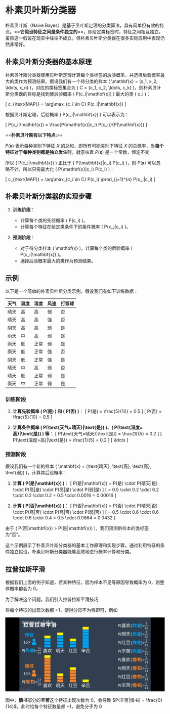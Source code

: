 # 朴素贝叶斯分类器

朴素贝叶斯（Naive Bayes）是基于贝叶斯定理的分类算法，具有简单但有效的特点。==**它假设特征之间是条件独立的**==，即给定类标签时，特征之间相互独立。虽然这一假设在现实中往往不成立，但朴素贝叶斯分类器在很多实际应用中表现仍然非常好。

## 朴素贝叶斯分类器的基本原理

朴素贝叶斯分类器使用贝叶斯定理计算每个类标签的后验概率，并选择后验概率最大的类作为预测结果。假设我们有一个待分类的样本 \( \mathbf{x} = (x_1, x_2, \ldots, x_n) \)，对应的类标签集合为 \( C = \{c_1, c_2, \ldots, c_k\} \)，则朴素贝叶斯分类器的目标是找到使后验概率 \( P(c_i|\mathbf{x}) \) 最大的类 \( c_i \)：

\[ c_{\text{MAP}} = \arg\max_{c_i \in C} P(c_i|\mathbf{x}) \]

根据贝叶斯定理，后验概率 \( P(c_i|\mathbf{x}) \) 可以表示为：

\[ P(c_i|\mathbf{x}) = \frac{P(\mathbf{x}|c_i) P(c_i)}{P(\mathbf{x})} \]


==**朴素贝叶斯有以下特点:**==

$P(\mathbf{x})$ 表示每种类别下特征 𝑋 的总和，即所有可能类别下特征 𝑋 的总概率，当**每个特征对于每种类别都是独立发生时**，就意味着 $P(\mathbf{x})$ 是一个常数，恒定不变

所以 \( P(c_i|\mathbf{x}) \) 正比于 \( P(\mathbf{x}|c_i) P(c_i) \)，则 $P(\mathbf{x})$ 可以忽略不计，所以只需最大化 \( P(\mathbf{x}|c_i) P(c_i) \)：

\[ c_{\text{MAP}} = \arg\max_{c_i \in C} P(c_i) \prod_{j=1}^{n} P(x_j|c_i) \]

## 朴素贝叶斯分类器的实现步骤

1. **训练阶段**：
   - 计算每个类的先验概率 \( P(c_i) \)。
   - 计算每个特征在给定类条件下的条件概率 \( P(x_j|c_i) \)。

2. **预测阶段**：
   - 对于待分类样本 \( \mathbf{x} \)，计算每个类的后验概率 \( P(c_i|\mathbf{x}) \)。
   - 选择后验概率最大的类作为预测结果。

## 示例

以下是一个简单的朴素贝叶斯分类示例，假设我们有如下训练数据：

| 天气   | 温度 | 湿度 | 风速 | 打篮球 |
| ------ | ---- | ---- | ---- | ------ |
| 晴天   | 高   | 高   | 弱   | 否     |
| 晴天   | 高   | 高   | 强   | 否     |
| 阴天   | 高   | 高   | 弱   | 是     |
| 雨天   | 中   | 高   | 弱   | 是     |
| 雨天   | 低   | 正常 | 弱   | 是     |
| 雨天   | 低   | 正常 | 强   | 否     |
| 阴天   | 低   | 正常 | 强   | 是     |
| 晴天   | 中   | 高   | 弱   | 否     |
| 晴天   | 低   | 正常 | 弱   | 是     |
| 雨天   | 中   | 正常 | 弱   | 是     |

### 训练阶段

1. **计算先验概率 \( P(是) \) 和 \( P(否) \)**：
   \[ P(是) = \frac{5}{10} = 0.5 \]
   \[ P(否) = \frac{5}{10} = 0.5 \]

2. **计算条件概率 \( P(\text{天气=晴天}|\text{是}) \)、\( P(\text{温度=高}|\text{是}) \) 等**：
   \[ P(\text{天气=晴天}|\text{是}) = \frac{1}{5} = 0.2 \]
   \[ P(\text{温度=高}|\text{是}) = \frac{1}{5} = 0.2 \]
   \[ \ldots \]

### 预测阶段

假设我们有一个新的样本 \( \mathbf{x} = (\text{晴天}, \text{高}, \text{高}, \text{弱}) \)，计算其后验概率：

1. **计算 \( P(是|\mathbf{x}) \)**：
   \[ P(是|\mathbf{x}) = P(是) \cdot P(晴天|是) \cdot P(高|是) \cdot P(高|是) \cdot P(弱|是) \]
   \[ = 0.5 \cdot 0.2 \cdot 0.2 \cdot 0.2 \cdot 0.2 = 0.5 \cdot 0.0016 = 0.00016 \]

2. **计算 \( P(否|\mathbf{x}) \)**：
   \[ P(否|\mathbf{x}) = P(否) \cdot P(晴天|否) \cdot P(高|否) \cdot P(高|否) \cdot P(弱|否) \]
   \[ = 0.5 \cdot 0.6 \cdot 0.6 \cdot 0.6 \cdot 0.4 = 0.5 \cdot 0.0864 = 0.0432 \]

由于 \( P(否|\mathbf{x}) > P(是|\mathbf{x}) \)，我们预测新样本的类标签为“否”。

这个示例展示了朴素贝叶斯分类器的基本工作原理和实现步骤。通过利用特征的条件独立假设，朴素贝叶斯分类器能够高效地进行概率计算和分类。

## 拉普拉斯平滑

根据我们上面的例子知道，若某种特征，因为样本不足等原因导致概率为 0，则整体概率都会为 0。

为了解决这个问题，我们引入拉普拉斯平滑技巧

将每个特征的出现次数都 +1，使得分母不为零即可，例如

![](md-img/朴素贝叶斯分类器_2024-08-05-15-49-02.png)

图中，**情书**部分的**辛苦**这个特征出现次数为 0，会导致 $P(辛苦|情书) = \frac{0}{14}$，此时给每个特征数量都 +1，避免分子为 0